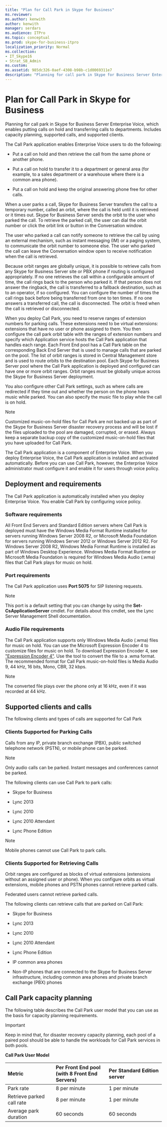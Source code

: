 ```yaml
---
title: "Plan for Call Park in Skype for Business"
ms.reviewer: 
ms.author: kenwith
author: kenwith
manager: serdars
ms.audience: ITPro
ms.topic: conceptual
ms.prod: skype-for-business-itpro
localization_priority: Normal
ms.collection: 
- IT_Skype16
- Strat_SB_Admin
ms.custom:
ms.assetid: 985dc326-0aef-4308-b98b-c1d0069311e7
description: "Planning for call park in Skype for Business Server Enterprise Voice, which enables putting calls on hold and transferring calls to departments. Includes capacity planning, supported calls, and supported clients."
---
```


# Plan for Call Park in Skype for Business
 
Planning for call park in Skype for Business Server Enterprise Voice, which enables putting calls on hold and transferring calls to departments. Includes capacity planning, supported calls, and supported clients.
  
The Call Park application enables Enterprise Voice users to do the following:
  
- Put a call on hold and then retrieve the call from the same phone or another phone.
    
- Put a call on hold to transfer it to a department or general area (for example, to a sales department or a warehouse where there is a common area phone).
    
- Put a call on hold and keep the original answering phone free for other calls.
    
When a user parks a call, Skype for Business Server transfers the call to a temporary number, called an orbit, where the call is held until it is retrieved or it times out. Skype for Business Server sends the orbit to the user who parked the call. To retrieve the parked call, the user can dial the orbit number or click the orbit link or button in the Conversation window. 
  
The user who parked a call can notify someone to retrieve the call by using an external mechanism, such as instant messaging (IM) or a paging system, to communicate the orbit number to someone else. The user who parked the call can leave the Conversation window open to receive notification when the call is retrieved.
  
Because orbit ranges are globally unique, it is possible to retrieve calls from any Skype for Business Server site or PBX phone if routing is configured appropriately. If no one retrieves the call within a configurable amount of time, the call rings back to the person who parked it. If that person does not answer the ringback, the call is transferred to a fallback destination, such as to an operator, if so configured. You can configure the number of times the call rings back before being transferred from one to ten times. If no one answers a transferred call, the call is disconnected. The orbit is freed when the call is retrieved or disconnected.
  
When you deploy Call Park, you need to reserve ranges of extension numbers for parking calls. These extensions need to be virtual extensions: extensions that have no user or phone assigned to them. You then configure the call park orbit table with the ranges of extension numbers and specify which Application service hosts the Call Park application that handles each range. Each Front End pool has a Call Park table on the corresponding Back End Server that is used to manage calls that are parked on the pool. The list of orbit ranges is stored in Central Management store and is used to route orbits to the destination pool. Each Skype for Business Server pool where the Call Park application is deployed and configured can have one or more orbit ranges. Orbit ranges must be globally unique across the Skype for Business Server deployment. 
  
You also configure other Call Park settings, such as where calls are redirected if they time out and whether the person on the phone hears music while parked. You can also specify the music file to play while the call is on hold.
  
> [!NOTE]
> Customized music-on-hold files for Call Park are not backed up as part of the Skype for Business Server disaster recovery process and will be lost if the files uploaded to the pool are damaged, corrupted, or erased. Always keep a separate backup copy of the customized music-on-hold files that you have uploaded for Call Park. 
  
The Call Park application is a component of Enterprise Voice. When you deploy Enterprise Voice, the Call Park application is installed and activated automatically. Before you can use Call Park, however, the Enterprise Voice administrator must configure it and enable it for users through voice policy.
  
## Deployment and requirements

The Call Park application is automatically installed when you deploy Enterprise Voice. You enable Call Park by configuring voice policy.
  
### Software requirements

All Front End Servers and Standard Edition servers where Call Park is deployed must have the Windows Media Format Runtime installed for servers running Windows Server 2008 R2, or Microsoft Media Foundation for servers running Windows Server 2012 or Windows Server 2012 R2. For Windows Server 2008 R2, Windows Media Format Runtime is installed as part of Windows Desktop Experience. Windows Media Format Runtime or Microsoft Media Foundation is required for Windows Media Audio (.wma) files that Call Park plays for music on hold.
  
### Port requirements

The Call Park application uses **Port 5075**  for SIP listening requests.
    
> [!NOTE]
> This port is a default setting that you can change by using the **Set-CsApplicationServer** cmdlet. For details about this cmdlet, see the Lync Server Management Shell documentation.
  
### Audio File requirements

The Call Park application supports only Windows Media Audio (.wma) files for music on hold. You can use the Microsoft Expression Encoder 4 to customize files for music on hold. To download Expression Encoder 4, see   ["Expression Encoder 4"](https://go.microsoft.com/fwlink/p/?linkId=202843). Use the tool to convert the file to a .wma format. The recommended format for Call Park music-on-hold files is Media Audio 9, 44 kHz, 16 bits, Mono, CBR, 32 kbps.
  
> [!NOTE]
> The converted file plays over the phone only at 16 kHz, even if it was recorded at 44 kHz. 
  
## Supported clients and calls

The following clients and types of calls are supported for Call Park
  
### Clients Supported for Parking Calls

Calls from any IP, private branch exchange (PBX), public switched telephone network (PSTN), or mobile phone can be parked.
  
> [!NOTE]
> Only audio calls can be parked. Instant messages and conferences cannot be parked. 
  
The following clients can use Call Park to park calls:
  
- Skype for Business
    
- Lync 2013
    
- Lync 2010
    
- Lync 2010 Attendant
    
- Lync Phone Edition
    
> [!NOTE]
> Mobile phones cannot use Call Park to park calls. 
  
### Clients Supported for Retrieving Calls

Orbit ranges are configured as blocks of virtual extensions (extensions without an assigned user or phone). When you configure orbits as virtual extensions, mobile phones and PSTN phones cannot retrieve parked calls.
  
Federated users cannot retrieve parked calls.
  
The following clients can retrieve calls that are parked on Call Park:
  
- Skype for Business
    
- Lync 2013
    
- Lync 2010
    
- Lync 2010 Attendant
    
- Lync Phone Edition
    
- IP common area phones
    
- Non-IP phones that are connected to the Skype for Business Server infrastructure, including common area phones and private branch exchange (PBX) phones
    
## Call Park capacity planning

The following table describes the Call Park user model that you can use as the basis for capacity planning requirements.
  
> [!IMPORTANT]
> Keep in mind that, for disaster recovery capacity planning, each pool of a paired pool should be able to handle the workloads for Call Park services in both pools. 
  
**Call Park User Model**

|**Metric**|**Per Front End pool  <br/>  (with 8 Front End Servers)**|**Per Standard Edition server**|
|:-----|:-----|:-----|
|Park rate  <br/> |8 per minute  <br/> |1 per minute  <br/> |
|Retrieve parked call rate  <br/> |8 per minute  <br/> |1 per minute  <br/> |
|Average park duration  <br/> |60 seconds  <br/> |60 seconds  <br/> |
   

